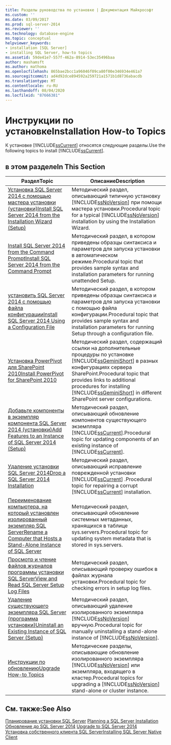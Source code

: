 ```yaml
---
title: Разделы руководства по установке | Документация Майкрософт
ms.custom: ''
ms.date: 03/09/2017
ms.prod: sql-server-2014
ms.reviewer: ''
ms.technology: database-engine
ms.topic: conceptual
helpviewer_keywords:
- installation [SQL Server]
- installing SQL Server, how-to topics
ms.assetid: 59de41e7-557f-462a-8914-53ec35496baa
author: mashamsft
ms.author: mathoma
ms.openlocfilehash: 865bae2bcc1a96046f09ca80f00e346934e461a7
ms.sourcegitcommit: ad4d92dce894592a259721a1571b1d8736abacdb
ms.translationtype: MT
ms.contentlocale: ru-RU
ms.lasthandoff: 08/04/2020
ms.locfileid: "87666381"
---
```

# <a name="installation-how-to-topics"></a><span data-ttu-id="fb177-102">Инструкции по установке</span><span class="sxs-lookup"><span data-stu-id="fb177-102">Installation How-to Topics</span></span>
  <span data-ttu-id="fb177-103">К установке [!INCLUDE[ssCurrent](../../includes/sscurrent-md.md)] относятся следующие разделы.</span><span class="sxs-lookup"><span data-stu-id="fb177-103">Use the following topics to install [!INCLUDE[ssCurrent](../../includes/sscurrent-md.md)].</span></span>  
  
## <a name="in-this-section"></a><span data-ttu-id="fb177-104">в этом разделе</span><span class="sxs-lookup"><span data-stu-id="fb177-104">In This Section</span></span>  
  
|<span data-ttu-id="fb177-105">Раздел</span><span class="sxs-lookup"><span data-stu-id="fb177-105">Topic</span></span>|<span data-ttu-id="fb177-106">Описание</span><span class="sxs-lookup"><span data-stu-id="fb177-106">Description</span></span>|  
|-----------|-----------------|  
|[<span data-ttu-id="fb177-107">Установка SQL Server 2014 с помощью мастера установки &#40;установки&#41;</span><span class="sxs-lookup"><span data-stu-id="fb177-107">Install SQL Server 2014 from the Installation Wizard &#40;Setup&#41;</span></span>](../../database-engine/install-windows/install-sql-server-from-the-installation-wizard-setup.md)|<span data-ttu-id="fb177-108">Методический раздел, описывающий типичную установку [!INCLUDE[ssNoVersion](../../includes/ssnoversion-md.md)] при помощи мастера установки.</span><span class="sxs-lookup"><span data-stu-id="fb177-108">Procedural topic for a typical [!INCLUDE[ssNoVersion](../../includes/ssnoversion-md.md)] installation by using the Installation Wizard.</span></span>|  
|[<span data-ttu-id="fb177-109">Install SQL Server 2014 from the Command Prompt</span><span class="sxs-lookup"><span data-stu-id="fb177-109">Install SQL Server 2014 from the Command Prompt</span></span>](../../database-engine/install-windows/install-sql-server-from-the-command-prompt.md)|<span data-ttu-id="fb177-110">Методический раздел, в котором приведены образцы синтаксиса и параметров для запуска установки в автоматическом режиме.</span><span class="sxs-lookup"><span data-stu-id="fb177-110">Procedural topic that provides sample syntax and installation parameters for running unattended Setup.</span></span>|  
|[<span data-ttu-id="fb177-111">установить SQL Server 2014 с помощью файла конфигурации</span><span class="sxs-lookup"><span data-stu-id="fb177-111">Install SQL Server 2014 Using a Configuration File</span></span>](../../database-engine/install-windows/install-sql-server-using-a-configuration-file.md)|<span data-ttu-id="fb177-112">Методический раздел, в котором приведены образцы синтаксиса и параметров для запуска установки с помощью файла конфигурации.</span><span class="sxs-lookup"><span data-stu-id="fb177-112">Procedural topic that provides sample syntax and installation parameters for running Setup through a configuration file.</span></span>|  
|[<span data-ttu-id="fb177-113">Установка PowerPivot для SharePoint 2010</span><span class="sxs-lookup"><span data-stu-id="fb177-113">Install PowerPivot for SharePoint 2010</span></span>](../../../2014/sql-server/install/install-powerpivot-for-sharepoint-2010.md)|<span data-ttu-id="fb177-114">Методический раздел, содержащий ссылки на дополнительные процедуры по установке [!INCLUDE[ssGeminiShort](../../includes/ssgeminishort-md.md)] в разных конфигурациях сервера SharePoint.</span><span class="sxs-lookup"><span data-stu-id="fb177-114">Procedural topic that provides links to additional procedures for installing [!INCLUDE[ssGeminiShort](../../includes/ssgeminishort-md.md)] in different SharePoint server configurations.</span></span>|  
|[<span data-ttu-id="fb177-115">Добавьте компоненты в экземпляр компонента SQL Server 2014 &#40;установки&#41;</span><span class="sxs-lookup"><span data-stu-id="fb177-115">Add Features to an Instance of SQL Server 2014 &#40;Setup&#41;</span></span>](../../database-engine/install-windows/add-features-to-an-instance-of-sql-server-setup.md)|<span data-ttu-id="fb177-116">Методический раздел, описывающий обновление компонентов существующего экземпляра [!INCLUDE[ssCurrent](../../includes/sscurrent-md.md)].</span><span class="sxs-lookup"><span data-stu-id="fb177-116">Procedural topic for updating components of an existing instance of [!INCLUDE[ssCurrent](../../includes/sscurrent-md.md)].</span></span>|  
|[<span data-ttu-id="fb177-117">Удаление установки SQL Server 2014</span><span class="sxs-lookup"><span data-stu-id="fb177-117">Drop a SQL Server 2014 Installation</span></span>](../../database-engine/install-windows/repair-a-failed-sql-server-installation.md)|<span data-ttu-id="fb177-118">Методический раздел, описывающий исправление поврежденной установки [!INCLUDE[ssCurrent](../../includes/sscurrent-md.md)] .</span><span class="sxs-lookup"><span data-stu-id="fb177-118">Procedural topic for repairing a corrupt [!INCLUDE[ssCurrent](../../includes/sscurrent-md.md)] installation.</span></span>|  
|[<span data-ttu-id="fb177-119">Переименование компьютера, на который установлен изолированный экземпляр SQL Server</span><span class="sxs-lookup"><span data-stu-id="fb177-119">Rename a Computer that Hosts a Stand-Alone Instance of SQL Server</span></span>](../../database-engine/install-windows/rename-a-computer-that-hosts-a-stand-alone-instance-of-sql-server.md)|<span data-ttu-id="fb177-120">Методический раздел, описывающий обновление системных метаданных, хранящихся в таблице sys.servers.</span><span class="sxs-lookup"><span data-stu-id="fb177-120">Procedural topic for updating system metadata that is stored in sys.servers.</span></span>|  
|[<span data-ttu-id="fb177-121">Просмотр и чтение файлов журналов программы установки SQL Server</span><span class="sxs-lookup"><span data-stu-id="fb177-121">View and Read SQL Server Setup Log Files</span></span>](../../database-engine/install-windows/view-and-read-sql-server-setup-log-files.md)|<span data-ttu-id="fb177-122">Методический раздел, описывающий проверку ошибок в файлах журнала установки.</span><span class="sxs-lookup"><span data-stu-id="fb177-122">Procedural topic for checking errors in setup log files.</span></span>|  
|[<span data-ttu-id="fb177-123">Удаление существующего экземпляра SQL Server (программа установки)</span><span class="sxs-lookup"><span data-stu-id="fb177-123">Uninstall an Existing Instance of SQL Server &#40;Setup&#41;</span></span>](../../../2014/sql-server/install/uninstall-an-existing-instance-of-sql-server-setup.md)|<span data-ttu-id="fb177-124">Методический раздел, описывающий удаление изолированного экземпляра [!INCLUDE[ssNoVersion](../../includes/ssnoversion-md.md)] вручную.</span><span class="sxs-lookup"><span data-stu-id="fb177-124">Procedural topic for manually uninstalling a stand-alone instance of [!INCLUDE[ssNoVersion](../../includes/ssnoversion-md.md)].</span></span>|  
|[<span data-ttu-id="fb177-125">Инструкции по обновлению</span><span class="sxs-lookup"><span data-stu-id="fb177-125">Upgrade How-to Topics</span></span>](../../../2014/sql-server/install/upgrade-how-to-topics.md)|<span data-ttu-id="fb177-126">Методические разделы, описывающие обновление изолированного экземпляра [!INCLUDE[ssNoVersion](../../includes/ssnoversion-md.md)] или экземпляра, входящего в кластер.</span><span class="sxs-lookup"><span data-stu-id="fb177-126">Procedural topics for upgrading a [!INCLUDE[ssNoVersion](../../includes/ssnoversion-md.md)] stand-alone or cluster instance.</span></span>|  
  
## <a name="see-also"></a><span data-ttu-id="fb177-127">См. также:</span><span class="sxs-lookup"><span data-stu-id="fb177-127">See Also</span></span>  
 <span data-ttu-id="fb177-128">[Планирование установки SQL Server](../../../2014/sql-server/install/planning-a-sql-server-installation.md) </span><span class="sxs-lookup"><span data-stu-id="fb177-128">[Planning a SQL Server Installation](../../../2014/sql-server/install/planning-a-sql-server-installation.md) </span></span>  
 <span data-ttu-id="fb177-129">[Обновление до SQL Server 2014](../../database-engine/install-windows/upgrade-sql-server.md) </span><span class="sxs-lookup"><span data-stu-id="fb177-129">[Upgrade to SQL Server 2014](../../database-engine/install-windows/upgrade-sql-server.md) </span></span>  
 [<span data-ttu-id="fb177-130">Установка собственного клиента SQL Server</span><span class="sxs-lookup"><span data-stu-id="fb177-130">Installing SQL Server Native Client</span></span>](../../relational-databases/native-client/applications/installing-sql-server-native-client.md)  
  
  
